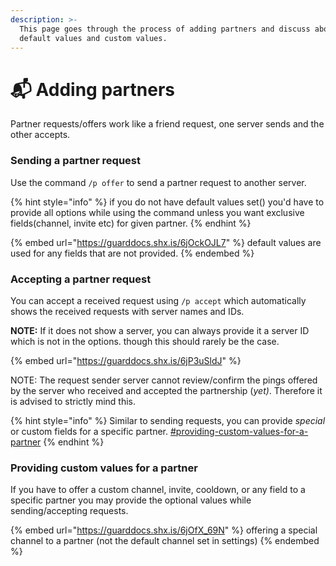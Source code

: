 ```yaml
---
description: >-
  This page goes through the process of adding partners and discuss about
  default values and custom values.
---
```


# 📬 Adding partners

Partner requests/offers work like a friend request, one server sends and the other accepts.

### Sending a partner request

Use the command `/p offer` to send a partner request to another server.

{% hint style="info" %}
if you do not have default values set() you'd have to provide all options while using the command unless you want exclusive fields(channel, invite etc) for given partner.
{% endhint %}

{% embed url="https://guarddocs.shx.is/6jOckOJL7" %}
default values are used for any fields that are not provided.
{% endembed %}

### Accepting a partner request

You can accept a received request using `/p accept` which automatically shows the received requests with server names and IDs.&#x20;

**NOTE:** If it does not show a server, you can always provide it a server ID which is not in the options. though this should rarely be the case.

{% embed url="https://guarddocs.shx.is/6jP3uSldJ" %}

NOTE: The request sender server cannot review/confirm the pings offered by the server who received and accepted the partnership (_yet)_. Therefore it is advised to strictly mind this.

{% hint style="info" %}
Similar to sending requests, you can provide _special_ or custom fields for a specific partner. [#providing-custom-values-for-a-partner](adding-partners.md#providing-custom-values-for-a-partner "mention")
{% endhint %}

### Providing custom values for a partner

If you have to offer a custom channel, invite, cooldown, or any field to a specific partner you may provide the optional values while sending/accepting requests.

{% embed url="https://guarddocs.shx.is/6jOfX_69N" %}
offering a special channel to a partner (not the default channel set in settings)
{% endembed %}

